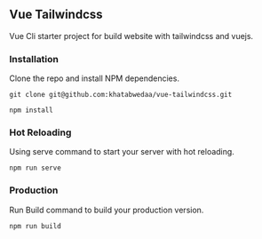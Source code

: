 ## Vue Tailwindcss

Vue Cli starter project for build website with tailwindcss and vuejs.

### Installation

Clone the repo and install NPM dependencies.

```shell
git clone git@github.com:khatabwedaa/vue-tailwindcss.git

npm install
```

### Hot Reloading

Using serve command to start your server with hot reloading.

```shell
npm run serve
```

### Production

Run Build command to build your production version.

```shell
npm run build
```

